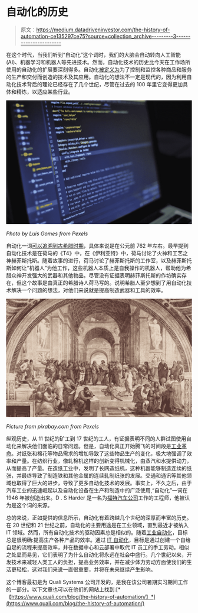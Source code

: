# 自动化的历史

> 原文：<https://medium.datadriveninvestor.com/the-history-of-automation-ce135297ce75?source=collection_archive---------3----------------------->

在这个时代，当我们听到“自动化”这个词时，我们的大脑会自动转向人工智能(AI)、机器学习和机器人等先进技术。然而，自动化技术的历史比今天在工作场所使用的自动化的扩展要深刻得多。自动化[被定义为](https://www.techopedia.com/definition/32099/automation)为了控制和监控各种商品和服务的生产和交付而创造的技术及其应用。自动化的想法不一定是现代的，因为利用自动化技术背后的理论已经存在了几个世纪，尽管在过去的 100 年里它变得更加具体和精炼，以适应某些行业。

![](img/2558d91fd0e9d11ebe723812547a3aaf.png)

*Photo by Luis Gomes from Pexels*

自动化一词[可以追溯到古希腊时期](https://www.phcfirst.com/words-in-motion/2016/9/7/a-brief-history-of-automation)，具体来说是在公元前 762 年左右。最早提到自动化技术是在荷马的《T4》中，在《伊利亚特》中，荷马讨论了火神和工艺之神赫菲斯托斯。随着故事的进行，荷马讨论了赫菲斯托斯的工作室，以及赫菲斯托斯如何让“机器人”为他工作，这些机器人本质上是自我操作的机器人，帮助他为希腊众神开发强大的武器和其他物品。尽管没有证据表明赫菲斯托斯的作坊确实存在，但这个故事是由真正的希腊诗人荷马写的。说明希腊人至少想到了用自动化技术解决一个问题的想法，对他们来说就是提高制造武器和工具的效率。

![](img/03eb165ff13a04f54bb00e5d1ed8195f.png)

*Picture from pixabay.com from Pexels*

纵观历史，从 11 世纪的矿工到 17 世纪的工人，有证据表明不同的人群试图使用自动化来解决他们面临的日常问题。但是，自动化真正开始腾飞的时间段是[工业革命](https://www.history.com/topics/industrial-revolution)。对纸张和棉花等物品需求的增加导致了这些物品生产的变化，极大地强调了效率和产量。在纺织行业，像轧棉机这样的创新变得机械化，由蒸汽和水提供动力，从而提高了产量。在造纸工业中，发明了长网造纸机，这种机器能够制造连续的纸张，并最终导致了制造铁和其他金属的连续轧制纸张的发展。交通和通讯等其他领域也取得了巨大的进步，导致了更多自动化技术的发展。事实上，不久之后，由于汽车工业的迅速崛起以及自动化设备在生产和制造中的广泛使用,“自动化”一词在 1946 年被创造出来。D . S Harder 是一名为[福特汽车公司](https://www.ford.com/)工作的工程师，他被认为是这个词的来源。

总的来说，正如提供的信息所示，自动化有着跨越几个世纪的深厚而丰富的历史。在 20 世纪和 21 世纪之前，自动化的主要用途是在工业领域，直到最近才被纳入 IT 领域。然而，所有自动化技术的驱动因素总是相似的。随着[工业自动化](https://cerasis.com/2014/10/22/industrial-automation/)，目标总是很明确:提高生产各种产品的效率。通过 [IT 自动化](https://searchitoperations.techtarget.com/definition/IT-automation)，目标是通过创建一个自给自足的流程来提高效率，并在数据中心和云部署中取代 IT 员工的手工劳动。相似之处显而易见，它们表明了为什么自动化将永远在社会中盛行。几个世纪以来，开发技术来减轻人类工人的负担，提高业务效率，并在减少体力劳动方面使我们的生活更轻松，这对我们来说一直很重要，并将在未来继续产生影响。

这个博客最初是为 Quali Systems 公司开发的，是我在该公司暑期实习期间工作的一部分。以下文章也可以在他们的网站上找到:[*【https://www.quali.com/blog/the-history-of-automation/】*](https://www.quali.com/blog/the-history-of-automation/)